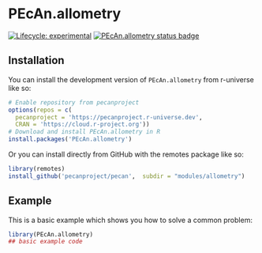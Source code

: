 # PEcAn.allometry

<!-- badges: start -->

[![Lifecycle: experimental](https://img.shields.io/badge/lifecycle-experimental-orange.svg)](https://lifecycle.r-lib.org/articles/stages.html#experimental)
[![PEcAn.allometry status badge](https://pecanproject.r-universe.dev/badges/PEcAn.allometry)](https://pecanproject.r-universe.dev/PEcAn.allometry)

<!-- badges: end -->

## Installation

You can install the development version of `PEcAn.allometry` from r-universe like so:

``` r
# Enable repository from pecanproject
options(repos = c(
  pecanproject = 'https://pecanproject.r-universe.dev',
  CRAN = 'https://cloud.r-project.org'))
# Download and install PEcAn.allometry in R
install.packages('PEcAn.allometry')
```

Or you can install directly from GitHub with the remotes package like so:

``` r
library(remotes)
install_github('pecanproject/pecan',  subdir = "modules/allometry")
```

## Example

This is a basic example which shows you how to solve a common problem:

``` r
library(PEcAn.allometry)
## basic example code
```
